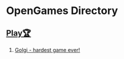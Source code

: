 # OpenGames Directory

## [Play🏆](https://souvik-tests.github.io/opengames/index.html)

1. [Golgi - hardest game ever!](https://souvik-tests.github.io/opengames/games/Golgi/index.html)